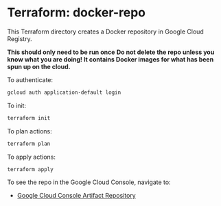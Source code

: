 # Terraform: docker-repo

This Terraform directory creates a Docker repository in Google Cloud Registry.

**This should only need to be run once**
**Do not delete the repo unless you know what you are doing!  It contains Docker images for what has been spun up on the cloud.**

To authenticate:
```bash
gcloud auth application-default login
```

To init:
```bash
terraform init
```

To plan actions:
```bash
terraform plan
```

To apply actions:
```bash
terraform apply
```

To see the repo in the Google Cloud Console, navigate to:
* [Google Cloud Console Artifact Repository](https://console.cloud.google.com/artifacts)
